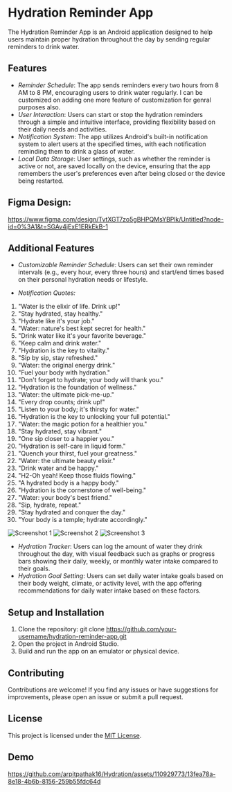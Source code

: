 # Hydration Reminder App

The Hydration Reminder App is an Android application designed to help users maintain proper hydration throughout the day by sending regular reminders to drink water.

## Features

- *Reminder Schedule*: The app sends reminders every two hours from 8 AM to 8 PM, encouraging users to drink water regularly. I can be customized on adding one more feature of customization for genral purposes also.
- *User Interaction*: Users can start or stop the hydration reminders through a simple and intuitive interface, providing flexibility based on their daily needs and activities.
- *Notification System*: The app utilizes Android's built-in notification system to alert users at the specified times, with each notification reminding them to drink a glass of water.
- *Local Data Storage*: User settings, such as whether the reminder is active or not, are saved locally on the device, ensuring that the app remembers the user's preferences even after being closed or the device being restarted.

## Figma Design:
 https://www.figma.com/design/TvtXGT7zo5gBHPQMsYBPlk/Untitled?node-id=0%3A1&t=SGAv4jExE1ERkEkB-1


## Additional Features

- *Customizable Reminder Schedule*: Users can set their own reminder intervals (e.g., every hour, every three hours) and start/end times based on their personal hydration needs or lifestyle.

- *Notification Quotes:*

1. "Water is the elixir of life. Drink up!"
2. "Stay hydrated, stay healthy."
3. "Hydrate like it's your job."
4. "Water: nature's best kept secret for health."
5. "Drink water like it's your favorite beverage."
6. "Keep calm and drink water."
7. "Hydration is the key to vitality."
8. "Sip by sip, stay refreshed."
9. "Water: the original energy drink."
10. "Fuel your body with hydration."
11. "Don't forget to hydrate; your body will thank you."
12. "Hydration is the foundation of wellness."
13. "Water: the ultimate pick-me-up."
14. "Every drop counts; drink up!"
15. "Listen to your body; it's thirsty for water."
16. "Hydration is the key to unlocking your full potential."
17. "Water: the magic potion for a healthier you."
18. "Stay hydrated, stay vibrant."
19. "One sip closer to a happier you."
20. "Hydration is self-care in liquid form."
21. "Quench your thirst, fuel your greatness."
22. "Water: the ultimate beauty elixir."
23. "Drink water and be happy."
24. "H2-Oh yeah! Keep those fluids flowing."
25. "A hydrated body is a happy body."
26. "Hydration is the cornerstone of well-being."
27. "Water: your body's best friend."
28. "Sip, hydrate, repeat."
29. "Stay hydrated and conquer the day."
30. "Your body is a temple; hydrate accordingly."

![Screenshot 1](screenshots/homescreen.jpg)
![Screenshot 2](screenshots/notification.jpg)
![Screenshot 3](screenshots/weekly.jpg)


- *Hydration Tracker*: Users can log the amount of water they drink throughout the day, with visual feedback such as graphs or progress bars showing their daily, weekly, or monthly water intake compared to their goals.
- *Hydration Goal Setting*: Users can set daily water intake goals based on their body weight, climate, or activity level, with the app offering recommendations for daily water intake based on these factors.

## Setup and Installation

1. Clone the repository: git clone https://github.com/your-username/hydration-reminder-app.git
2. Open the project in Android Studio.
3. Build and run the app on an emulator or physical device.


## Contributing

Contributions are welcome! If you find any issues or have suggestions for improvements, please open an issue or submit a pull request.

## License

This project is licensed under the [MIT License](LICENSE).
## Demo
https://github.com/arpitpathak16/Hydration/assets/110929773/13fea78a-8e18-4b6b-8156-259b55fdc64d




